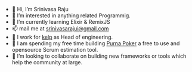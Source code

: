 - 👋 Hi, I’m Srinivasa Raju
- 👀 I’m interested in anything related Programmig.
- 🌱 I’m currently learning Elixir & RemixJS
- 📫 mail me at srinivasarajui@gmail.com
- 💼 I work for [kelp](https://www.kelpglobal.com/) as Head of engineering.
- 🔧 I am spending my free time building [Purna Poker](https://github.com/srinivasarajui/purna-poker) a free to use and opensource Scrum estimation tool. 
- 💞️ I’m looking to collaborate on building new frameworks or tools which help the community at large.


<!---
srinivasarajui/srinivasarajui is a ✨ special ✨ repository because its `README.md` (this file) appears on your GitHub profile.
You can click the Preview link to take a look at your changes.
--->

